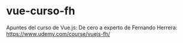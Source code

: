 # vue-curso-fh

Apuntes del curso de Vue.js: De cero a experto de Fernando Herrera: https://www.udemy.com/course/vuejs-fh/
